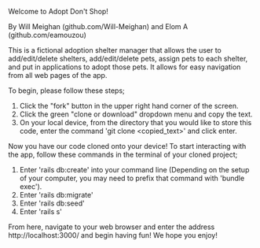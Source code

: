 Welcome to Adopt Don't Shop!

By Will Meighan (github.com/Will-Meighan) and Elom A (github.com/eamouzou)

This is a fictional adoption shelter manager that allows the user to add/edit/delete shelters, add/edit/delete pets, assign pets to each shelter, and put in applications to adopt those pets. It allows for easy navigation from all web pages of the app.

To begin, please follow these steps;
1. Click the "fork" button in the upper right hand corner of the screen.
2. Click the green "clone or download" dropdown menu and copy the text.
3. On your local device, from the directory that you would like to store this code, enter the command 'git clone <copied_text>' and click enter.

Now you have our code cloned onto your device! To start interacting with the app, follow these commands in the terminal of your cloned project;
1. Enter 'rails db:create' into your command line (Depending on the setup of your computer, you may need to prefix that command with 'bundle exec').
2. Enter 'rails db:migrate'
3. Enter 'rails db:seed'
4. Enter 'rails s'

From here, navigate to your web browser and enter the address http://localhost:3000/ and begin having fun! We hope you enjoy!
